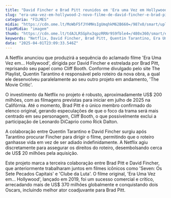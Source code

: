 ```yaml
---
title: "David Fincher e Brad Pitt reunidos em 'Era uma Vez em Hollywood 2', anuncia Netflix"
slug: "era-uma-vez-em-hollywood-2-novo-filme-de-david-fincher-e-brad-pitt-diz-site"
categoria: "FILMES"
midia: "https://cdn.ome.lt/MoWbF5fJYHMHsIgUmqhkM62B660=/987x0/smart/uploads/conteudo/fotos/Design_sem_nome_-_2025-04-01T200225.986.png"
tipoMidia: "imagem"
thumb: "https://cdn.ome.lt/tdAJLRSGphx3qpzRRNr9S9fble4=/480x360/smart/extras/conteudos/Design_sem_nome_-_2025-04-01T200225.986.png"
keywords: "Netflix, David Fincher, Brad Pitt, Quentin Tarantino, Era Uma Vez em Hollywood 2"
data: "2025-04-01T23:09:33.546Z"
---
```


A Netflix anunciou que produzirá a sequência do aclamado filme 'Era Uma Vez em... Hollywood', dirigida por David Fincher e estrelada por Brad Pitt, reprisando seu papel como Cliff Booth. Conforme divulgado pelo site The Playlist, Quentin Tarantino é responsável pelo roteiro da nova obra, a qual ele desenvolveu paralelamente ao seu outro projeto em andamento, 'The Movie Critic'.

O investimento da Netflix no projeto é robusto, aproximadamente US$ 200 milhões, com as filmagens previstas para iniciar em julho de 2025 na Califórnia. Até o momento, Brad Pitt é o único membro confirmado do elenco original, gerando especulações de que o foco da trama será mais centrado em seu personagem, Cliff Booth, o que possivelmente exclui a participação de Leonardo DiCaprio como Rick Dalton.

A colaboração entre Quentin Tarantino e David Fincher surgiu após Tarantino procurar Fincher para dirigir o filme, permitindo que o roteiro ganhasse vida em vez de ser adiado indefinidamente. A Netflix agiu discretamente para assegurar os direitos do roteiro, desembolsando cerca de US$ 20 milhões pela aquisição.

Este projeto marca a terceira colaboração entre Brad Pitt e David Fincher, que anteriormente trabalharam juntos em filmes icônicos como 'Seven: Os Sete Pecados Capitais' e 'Clube da Luta'. O filme original, 'Era Uma Vez em... Hollywood', lançado em 2019, foi um sucesso comercial e crítico, arrecadando mais de US$ 370 milhões globalmente e conquistando dois Oscars, incluindo melhor ator coadjuvante para Brad Pitt.